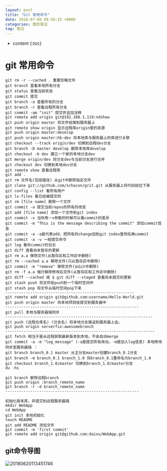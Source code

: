```yaml
---
layout: post
title: "Git 常用命令"
date: 2018-07-08 09:50:15 +0800 
categories: 我的笔记
tag: 笔记
---
```

* content
{:toc}


<!-- more -->

# git 常用命令

    git rm -r --cached . 重置忽略文件
    git branch 查看本地所有分支
    git status 查看当前状态 
    git commit 提交 
    git branch -a 查看所有的分支
    git branch -r 查看远程所有分支
    git commit -am "init" 提交并且加注释 
    git remote add origin git@192.168.1.119:ndshow
    git push origin master 将文件给推到服务器上 
    git remote show origin 显示远程库origin里的资源 
    git push origin master:develop
    git push origin master:hb-dev 将本地库与服务器上的库进行关联 
    git checkout --track origin/dev 切换到远程dev分支
    git branch -D master develop 删除本地库develop
    git checkout -b dev 建立一个新的本地分支dev
    git merge origin/dev 将分支dev与当前分支进行合并
    git checkout dev 切换到本地dev分支
    git remote show 查看远程库
    git add .
    git rm 文件名(包括路径) 从git中删除指定文件
    git clone git://github.com/schacon/grit.git 从服务器上将代码给拉下来
    git config --list 看所有用户
    git ls-files 看已经被提交的
    git rm [file name] 删除一个文件
    git commit -a 提交当前repos的所有的改变
    git add [file name] 添加一个文件到git index
    git commit -v 当你用－v参数的时候可以看commit的差异
    git commit -m "This is the message describing the commit" 添加commit信息
    git commit -a -a是代表add，把所有的change加到git index里然后再commit
    git commit -a -v 一般提交命令
    git log 看你commit的日志
    git diff 查看尚未暂存的更新
    git rm a.a 移除文件(从暂存区和工作区中删除)
    git rm --cached a.a 移除文件(只从暂存区中删除)
    git commit -m "remove" 移除文件(从Git中删除)
    git rm -f a.a 强行移除修改后文件(从暂存区和工作区中删除)
    git diff --cached 或 $ git diff --staged 查看尚未提交的更新
    git stash push 将文件给push到一个临时空间中
    git stash pop 将文件从临时空间pop下来
    ---------------------------------------------------------
    git remote add origin git@github.com:username/Hello-World.git
    git push origin master 将本地项目给提交到服务器中
    -----------------------------------------------------------
    git pull 本地与服务器端同步
    -----------------------------------------------------------------
    git push (远程仓库名) (分支名) 将本地分支推送到服务器上去。
    git push origin serverfix:awesomebranch
    ------------------------------------------------------------------
    git fetch 相当于是从远程获取最新版本到本地，不会自动merge
    git commit -a -m "log_message" (-a是提交所有改动，-m是加入log信息) 本地修改同步至服务器端 ：
    git branch branch_0.1 master 从主分支master创建branch_0.1分支
    git branch -m branch_0.1 branch_1.0 将branch_0.1重命名为branch_1.0
    git checkout branch_1.0/master 切换到branch_1.0/master分支
    du -hs
    
    git branch 删除远程branch
    git push origin :branch_remote_name
    git branch -r -d branch_remote_name
    -----------------------------------------------------------
    
    初始化版本库，并提交到远程服务器端
    mkdir WebApp
    cd WebApp
    git init 本地初始化
    touch README
    git add README 添加文件
    git commit -m 'first commit'
    git remote add origin git@github.com:daixu/WebApp.git


## git命令导图

![20180620113451746](mstyles/images/20180620113451746.png)






